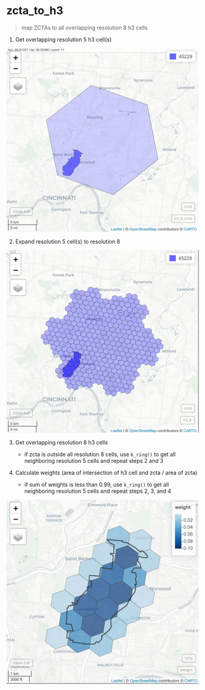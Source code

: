 # zcta_to_h3

> map ZCTAs to all overlapping resolution 8 h3 cells

<!-- badges: start -->
<!-- badges: end -->

1. Get overlapping resolution 5 h3 cell(s)

![](figs/45229_res_5.png)

2. Expand resolution 5 cell(s) to resolution 8

![](figs/45229_res_8.png)

3. Get overlapping resolution 8 h3 cells

    - if zcta is outside all resolution 8 cells, use `k_ring()` to get all neighboring resolution 5 cells and repeat steps 2 and 3

4. Calculate weights (area of intersection of h3 cell and zcta / area of zcta)

    - if sum of weights is less than 0.99, use `k_ring()` to get all neighboring resolution 5 cells and repeat steps 2, 3, and 4
    
![](figs/45229_weights.png)
    

